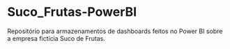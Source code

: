 # Suco_Frutas-PowerBI
Repositório para armazenamentos de dashboards feitos no Power BI sobre a empresa fictícia Suco de Frutas.
